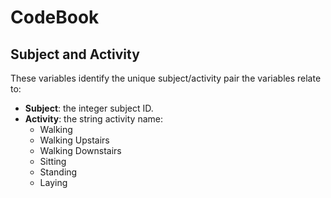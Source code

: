 # CodeBook
## **Subject and Activity**

These variables identify the unique subject/activity pair the variables relate to:

* **Subject**: the integer subject ID.
* **Activity**: the string activity name:
  * Walking
  * Walking Upstairs
  * Walking Downstairs
  * Sitting
  * Standing
  * Laying
